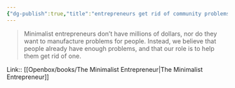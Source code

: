```yaml
---
{"dg-publish":true,"title":"entrepreneurs get rid of community problems","tags":["quotes"],"date":"2024-03-25T09:42:15+03:00","modified_at":"2024-07-25T11:15:14+03:00","aliases":"entrepreneurs get rid of community problems","dg-path":"/quotes/202403250943.md","permalink":"/quotes/202403250943/","dgPassFrontmatter":true}
---
```



> Minimalist entrepreneurs don’t have millions of dollars, nor do they want to manufacture problems for people. Instead, we believe that people already have enough problems, and that our role is to help them get rid of one.

Link:: [[Openbox/books/The Minimalist Entrepreneur|The Minimalist Entrepreneur]]
